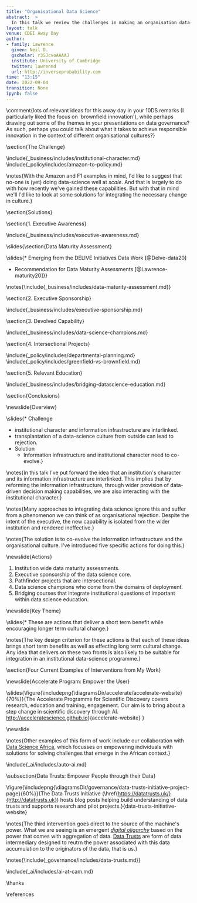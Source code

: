 ```yaml
---
title: "Organisational Data Science"
abstract:  >
  In this talk we review the challenges in making an organisation data-driven in its decision making. Building on experience working within Amazon and providing advice through the Royal Society convened DELVE group we review challenges and solutions for improving the data capabilities of an institution. This talk is targeted at data-aware leaders working in an institution.
layout: talk
venue: CDEI Away Day
author:
- family: Lawrence
  given: Neil D.
  gscholar: r3SJcvoAAAAJ
  institute: University of Cambridge
  twitter: lawrennd
  url: http://inverseprobability.com
time: "13:15"
date: 2022-09-04
transition: None
ipynb: false
---
```


\comment{lots of relevant ideas for this away day in your 10DS remarks (I particularly liked the focus on 'brownfield innovation'), while perhaps drawing out some of the themes in your presentations on data governance? As such, perhaps you could talk about what it takes to achieve responsible innovation in the context of different organisational cultures?}

\section{The Challenge}

\include{_business/includes/institutional-character.md}
\include{_policy/includes/amazon-to-policy.md}

\notes{With the Amazon and F1 examples in mind, I'd like to suggest that no-one is (yet) doing data-science well at *scale*. And that is largely to do with how recently we've gained these capabilities. But with that in mind we'll I'd like to look at some solutions for integrating the necessary change in culture.}

\section{Solutions}

\section{1. Executive Awareness}

\include{_business/includes/executive-awareness.md}

\slides{\section{Data Maturity Assessment}

\slides{* Emerging from the DELIVE Initiatives Data Work [@Delve-data20]
* Recommendation for Data Maturity Assessments [@Lawrence-maturity20]}}

\notes{\include{_business/includes/data-maturity-assessment.md}}

\section{2. Executive Sponsorship}

\include{_business/includes/executive-sponsorship.md}

\section{3. Devolved Capability}

\include{_business/includes/data-science-champions.md}

\section{4. Intersectional Projects}

\include{_policy/includes/departmental-planning.md}
\include{_policy/includes/greenfield-vs-brownfield.md}

\section{5. Relevant Education}

\include{_business/includes/bridging-datascience-education.md}

\section{Conclusions}

\newslide{Overview}

\slides{* Challenge
  * institutional character and information infrastructure are interlinked.
  * transplantation of a data-science culture from outside can lead to rejection.
* Solution
  * Information infrastructure and institutional character need to co-evolve.}

\notes{In this talk I've put forward the idea that an institution's character and its information infrastructure are interlinked. This implies that by reforming the information infrastructure, through wider provision of data-driven decision making capabilities, we are also interacting with the institutional character.}

\notes{Many approaches to integrating data science ignore this and suffer from a phenomenon we can think of as organisational rejection. Despite the intent of the executive, the new capability is isolated from the wider institution and rendered ineffective.}

\notes{The solution is to co-evolve the information infrastructure and the organisational culture. I've introduced five specific actions for doing this.}

\newslide{Actions}

1. Institution wide data maturity assessments.
2. Executive sponsorship of the data science core.
3. Pathfinder projects that are intersectional.
4. Data science champions who come from the domains of deployment.
5. Bridging courses that integrate institutional questions of important within data science education.

\newslide{Key Theme}

\slides{* These are actions that deliver a short term benefit while encouraging longer term cultural change.}

\notes{The key design criterion for these actions is that each of these ideas brings short term benefits as well as effecting long term cultural change. Any idea that delivers on these two fronts is also likely to be suitable for integration in an institutional data-science programme.}

\section{Four Current Examples of Interventions from My Work}

\newslide{Accelerate Program: Empower the User}

\slides{\figure{\includepng{\diagramsDir/accelerate/accelerate-website}{70%}}{The Accelerate Programme for Scientific Discovery covers research, education and training, engagement. Our aim is to bring about a step change in scientific discovery through AI. <http://acceleratescience.github.io>}{accelerate-website}
}

\newslide


\notes{Other examples of this form of work include our collaboration with [Data Science Africa](http://www.datascienceafrica.org/), which focusses on empowering individuals with solutions for solving challenges that emerge in the African context.}

\include{_ai/includes/auto-ai.md}

\subsection{Data Trusts: Empower People through their Data}

\figure{\includepng{\diagramsDir/governance/data-trusts-initiative-project-page}{60%}}{The Data Trusts Initiative (\href{https://datatrusts.uk/}{http://datatrusts.uk}) hosts blog posts helping build understanding of data trusts and supports research and pilot projects.}{data-trusts-initiative-website}

\notes{The third intervention goes direct to the source of the machine's power. What we are seeing is an emergent *[digital oligarchy](https://www.theguardian.com/media-network/2015/mar/05/digital-oligarchy-algorithms-personal-data)* based on the power that comes with aggregation of data. [Data Trusts](https://www.theguardian.com/media-network/2016/jun/03/data-trusts-privacy-fears-feudalism-democracy) are form of data intermediary designed to reutrn the power associated with this data accumulation to the originators of the data, that is us.}

\notes{\include{_governance/includes/data-trusts.md}}

\include{_ai/includes/ai-at-cam.md}

\thanks

\references
